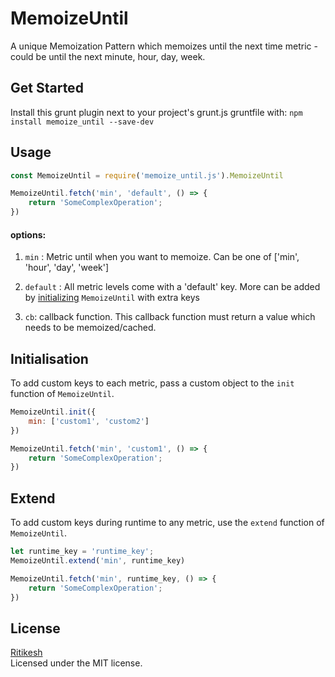 # MemoizeUntil

A unique Memoization Pattern which memoizes until the next time metric - could be until the next minute, hour, day, week.

## Get Started

Install this grunt plugin next to your project's grunt.js gruntfile with: `npm install memoize_until --save-dev`

## Usage

```javascript
const MemoizeUntil = require('memoize_until.js').MemoizeUntil

MemoizeUntil.fetch('min', 'default', () => { 
    return 'SomeComplexOperation'; 
})
```

#### options:
1. `min` : Metric until when you want to memoize. Can be one of ['min', 'hour', 'day', 'week']

2. `default` : All metric levels come with a 'default' key. More can be added by [initializing](#Initialisation) `MemoizeUntil` with extra keys

3. `cb`: callback function. This callback function must return a value which needs to be memoized/cached.

## Initialisation
To add custom keys to each metric, pass a custom object to the `init` function of `MemoizeUntil`.
```javascript
MemoizeUntil.init({ 
    min: ['custom1', 'custom2']
})

MemoizeUntil.fetch('min', 'custom1', () => { 
    return 'SomeComplexOperation'; 
})
```

## Extend
To add custom keys during runtime to any metric, use the `extend` function of `MemoizeUntil`.
```javascript
let runtime_key = 'runtime_key';
MemoizeUntil.extend('min', runtime_key)

MemoizeUntil.fetch('min', runtime_key, () => { 
    return 'SomeComplexOperation'; 
})
```

## License
[Ritikesh](https://ritikesh.github.io)  
Licensed under the MIT license.